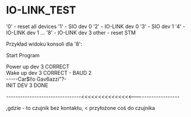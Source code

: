 # IO-LINK_TEST

'0' - reset all devices
'1' - SIO dev 0
'2' - IO-LINK dev 0
'3' - SIO dev 1
'4' - IO-LINK dev 1
...
'8' - IO-LINK dev 3
other - reset STM

Przykład widoku konsoli dla '8':
                                                                                
Start Program                                                                   
                                                                                
                                                                                
Power up dev 3 CORRECT                                                          
Wake up dev 3 CORRECT - BAUD 2                                                  
-----Car$l!o Gav6azzi"?-                                                        
INIT DEV 3 DONE                                                                 
                                                                                
--------------------------------<<<<<<<<<<<<<<<-------------------              
                                                                       
,gdzie - to czujnik bez kontaktu, < przyłożone coś do czujnika
